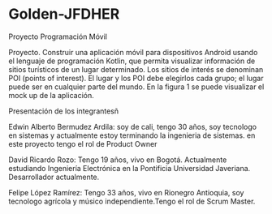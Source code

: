 # Golden-JFDHER
Proyecto Programación Móvil

Proyecto. Construir una aplicación móvil para dispositivos Android usando el lenguaje de programación Kotlin, que permita visualizar información de sitios turísticos de un lugar determinado. Los sitios de interés se denominan POI (points of interest). El lugar y los POI debe elegirlos cada grupo; el lugar puede ser en cualquier parte del mundo. En la figura 1 se puede visualizar el mock up de la aplicación.


Presentación de los integrantesñ

Edwin Alberto Bermudez Ardila: soy de cali, tengo 30 años, soy tecnologo en sistemas y actualmente estoy terminando la ingenieria de sistemas. en este proyecto tengo el rol de Product Owner

David Ricardo Rozo: Tengo 19 años, vivo en Bogotá. Actualmente estudiando Ingeniería Electrónica en la Pontificia Universidad Javeriana. Desarrollador actualmente.

Felipe López Ramírez: Tengo 33 años, vivo en Rionegro Antioquia, soy tecnologo agrícola y músico  independiente.Tengo el rol de Scrum Master.
